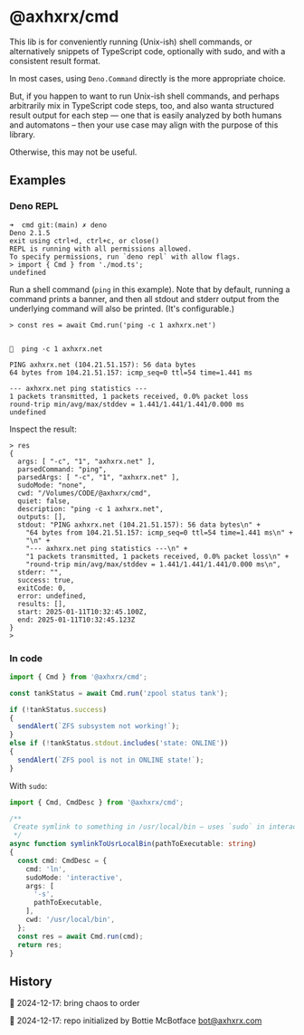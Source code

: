 # @axhxrx/cmd

This lib is for conveniently running (Unix-ish) shell commands, or alternatively snippets of TypeScript code, optionally with sudo, and with a consistent result format.

In most cases, using `Deno.Command` directly is the more appropriate choice.

But, if you happen to want to run Unix-ish shell commands, and perhaps arbitrarily mix in TypeScript code steps, too, and also wanta structured result output for each step — one that is easily analyzed by both humans and automatons – then your use case may align with the purpose of this library. 

Otherwise, this may not be useful.

## Examples

### Deno REPL

```text
➜  cmd git:(main) ✗ deno
Deno 2.1.5
exit using ctrl+d, ctrl+c, or close()
REPL is running with all permissions allowed.
To specify permissions, run `deno repl` with allow flags.
> import { Cmd } from './mod.ts';
undefined
```

Run a shell command (`ping` in this example). Note that by default, running a command prints a banner, and then all stdout and stderr output from the underlying command will also be printed. (It's configurable.)

```text
> const res = await Cmd.run('ping -c 1 axhxrx.net')


🚀  ping -c 1 axhxrx.net

PING axhxrx.net (104.21.51.157): 56 data bytes
64 bytes from 104.21.51.157: icmp_seq=0 ttl=54 time=1.441 ms

--- axhxrx.net ping statistics ---
1 packets transmitted, 1 packets received, 0.0% packet loss
round-trip min/avg/max/stddev = 1.441/1.441/1.441/0.000 ms
undefined
```

Inspect the result:

```text
> res
{
  args: [ "-c", "1", "axhxrx.net" ],
  parsedCommand: "ping",
  parsedArgs: [ "-c", "1", "axhxrx.net" ],
  sudoMode: "none",
  cwd: "/Volumes/CODE/@axhxrx/cmd",
  quiet: false,
  description: "ping -c 1 axhxrx.net",
  outputs: [],
  stdout: "PING axhxrx.net (104.21.51.157): 56 data bytes\n" +
    "64 bytes from 104.21.51.157: icmp_seq=0 ttl=54 time=1.441 ms\n" +
    "\n" +
    "--- axhxrx.net ping statistics ---\n" +
    "1 packets transmitted, 1 packets received, 0.0% packet loss\n" +
    "round-trip min/avg/max/stddev = 1.441/1.441/1.441/0.000 ms\n",
  stderr: "",
  success: true,
  exitCode: 0,
  error: undefined,
  results: [],
  start: 2025-01-11T10:32:45.100Z,
  end: 2025-01-11T10:32:45.123Z
}
> 
```

### In code

```ts
import { Cmd } from '@axhxrx/cmd';

const tankStatus = await Cmd.run('zpool status tank');

if (!tankStatus.success)
{
  sendAlert(`ZFS subsystem not working!`);
}
else if (!tankStatus.stdout.includes('state: ONLINE'))
{
  sendAlert(`ZFS pool is not in ONLINE state!`);
}

```

With `sudo`:

```ts
import { Cmd, CmdDesc } from '@axhxrx/cmd';

/**
 Create symlink to something in /usr/local/bin — uses `sudo` in interactive mode so user will be prompted for password if needed.
 */
async function symlinkToUsrLocalBin(pathToExecutable: string)
{
  const cmd: CmdDesc = {
    cmd: 'ln',
    sudoMode: 'interactive',
    args: [
      '-s',
      pathToExecutable,
    ],
    cwd: '/usr/local/bin',
  };
  const res = await Cmd.run(cmd);
  return res;
}
```

## History

🎅 2024-12-17: bring chaos to order

🤖 2024-12-17: repo initialized by Bottie McBotface bot@axhxrx.com
